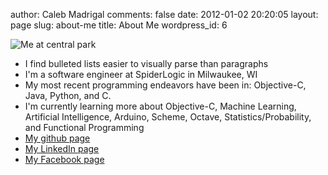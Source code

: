 author: Caleb Madrigal
comments: false
date: 2012-01-02 20:20:05
layout: page
slug: about-me
title: About Me
wordpress_id: 6

![Me at central park](/static/images/me_at_central_park1.jpg)

	
  * I find bulleted lists easier to visually parse than paragraphs
  * I'm a software engineer at SpiderLogic in Milwaukee, WI
  * My most recent programming endeavors have been in: Objective-C, Java, Python, and C.
  * I'm currently learning more about Objective-C, Machine Learning, Artificial Intelligence, Arduino, Scheme, Octave, Statistics/Probability, and Functional Programming
  * [My github page](https://github.com/calebmadrigal)
  * [My LinkedIn page](http://www.linkedin.com/pub/caleb-madrigal/40/489/2b8)
  * [My Facebook page](https://www.facebook.com/caleb.madrigal)



